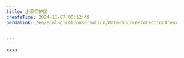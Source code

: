 ```yaml
---
title: 水源保护区
createTime: 2024-11-07 00:12:49
permalink: /en/EcologicalConservation/WaterSourceProtectionArea/


---
```


xxxx
